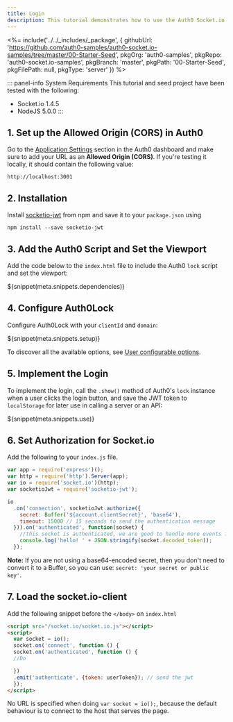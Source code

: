 ```yaml
---
title: Login
description: This tutorial demonstrates how to use the Auth0 Socket.io SDK to add authentication and authorization to your web app
---
```


<%= include('../../_includes/_package', {
  githubUrl: 'https://github.com/auth0-samples/auth0-socket.io-samples/tree/master/00-Starter-Seed',
  pkgOrg: 'auth0-samples',
  pkgRepo: 'auth0-socket.io-samples',
  pkgBranch: 'master',
  pkgPath: '00-Starter-Seed',
  pkgFilePath: null,
  pkgType: 'server'
}) %>

::: panel-info System Requirements
This tutorial and seed project have been tested with the following:
* Socket.io 1.4.5
* NodeJS 5.0.0
:::



## 1. Set up the Allowed Origin (CORS) in Auth0

<div class="setup-origin">
<p>Go to the <a href="${manage_url}/#/applications/${account.clientId}/settings">Application Settings</a> section in the Auth0 dashboard and make sure to add your URL as an <b>Allowed Origin (CORS)</b>. If you're testing it locally, it should contain the following value:</p>

<pre><code>http://localhost:3001</pre></code>

</div>

## 2. Installation

Install [socketio-jwt](https://github.com/auth0/socketio-jwt) from npm and save it to your `package.json` using

```
npm install --save socketio-jwt
```

## 3. Add the Auth0 Script and Set the Viewport

Add the code below to the `index.html` file to include the Auth0 `lock` script and set the viewport:

${snippet(meta.snippets.dependencies)}

## 4. Configure Auth0Lock

Configure Auth0Lock with your `clientId` and `domain`:

${snippet(meta.snippets.setup)}

To discover all the available options, see [User configurable options](/libraries/lock/v10/customization).

## 5. Implement the Login

To implement the login, call the `.show()` method of Auth0's `lock` instance when a user clicks the login button, and save the JWT token to `localStorage` for later use in calling a server or an API:

${snippet(meta.snippets.use)}

## 6. Set Authorization for Socket.io

Add the following to your `index.js` file.

```javascript
var app = require('express')();
var http = require('http').Server(app);
var io = require('socket.io')(http);
var socketioJwt = require('socketio-jwt');

io
  .on('connection', socketioJwt.authorize({
    secret: Buffer('${account.clientSecret}', 'base64'),
    timeout: 15000 // 15 seconds to send the authentication message
  })).on('authenticated', function(socket) {
    //this socket is authenticated, we are good to handle more events from it.
    console.log('hello! ' + JSON.stringify(socket.decoded_token));
  });
```
**Note:** If you are not using a base64-encoded secret, then you don't need to convert it to a Buffer, so you can use: `secret: 'your secret or public key'`.

## 7. Load the socket.io-client

Add the following snippet before the `</body>` on `index.html`

```html
<script src="/socket.io/socket.io.js"></script>
<script>
  var socket = io();
  socket.on('connect', function () {
  socket.on('authenticated', function () {
  //Do

  })
  .emit('authenticate', {token: userToken}); // send the jwt
  });
</script>
```

No URL is specified when doing `var socket = io();`, because the default behaviour is to connect to the host that serves the page.
